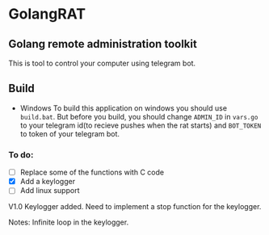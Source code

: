 # GolangRAT
## Golang remote administration toolkit
This is tool to control your computer using telegram bot.
## Build
- Windows
To build this application on windows you should use `build.bat`.
But before you build, you should change `ADMIN_ID` in `vars.go` to your telegram id(to recieve pushes when the rat starts) and `BOT_TOKEN` to token of your telegram bot.


### To do:

- [ ] Replace some of the functions with C code
- [x] Add a keylogger
- [ ] Add linux support

V1.0
Keylogger added. Need to implement a stop function for the keylogger.

Notes: Infinite loop in the keylogger.